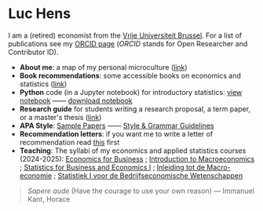 # Luc Hens

I am a (retired) economist from the [Vrije Universiteit Brussel](http://www.vub.ac.be). For a list of publications see my [ORCID page](https://orcid.org/0000-0003-4881-9317) (*ORCID* stands for Open Researcher and Contributor ID).

* **About me**: a map of my personal microculture ([link](about-me.html))
* **Book recommendations**: some accessible books on economics and statistics ([link](book-recommendations.html))
* **Python** code (in a Jupyter notebook) for introductory statistics: [view notebook](https://nbviewer.org/github/luc-hens/luc-hens.github.io/blob/main/statistics_i_using_python.ipynb#)  &mdash;&mdash; [download notebook](statistics_i_using_python.ipynb) 
* **Research guide** for students writing a research proposal, a term paper, or a master's thesis ([link](guide.html))
* **APA Style**:  [Sample Papers](https://apastyle.apa.org/style-grammar-guidelines/paper-format/sample-papers)  &mdash;&mdash; [Style &amp; Grammar Guidelines](https://apastyle.apa.org/style-grammar-guidelines)
* **Recommendation letters**: if you want me to write a letter of recommendation read [this](recommendation.html) first 
* **Teaching**: The syllabi of my economics and applied statistics courses (2024-2025):
 [Economics for Business](economics_for_business_syllabus_2024_2025.pdf) ; [Introduction to Macroeconomics](introduction_to_macroeconomics_syllabus_2024_2025.pdf) ; [Statistics for Business and Economics I](statistics_i_syllabus_2024_2025.pdf) ; [Inleiding tot de Macro-economie](inleiding_tot_de_macro_economie_studiewijzer_2024_2025.pdf) ; [Statistiek I voor de Bedrijfseconomische Wetenschappen](statistiek_i_studiewijzer_2024_2025.pdf)

> *Sapere aude* (Have the courage to use your own reason) &mdash; Immanuel Kant, Horace